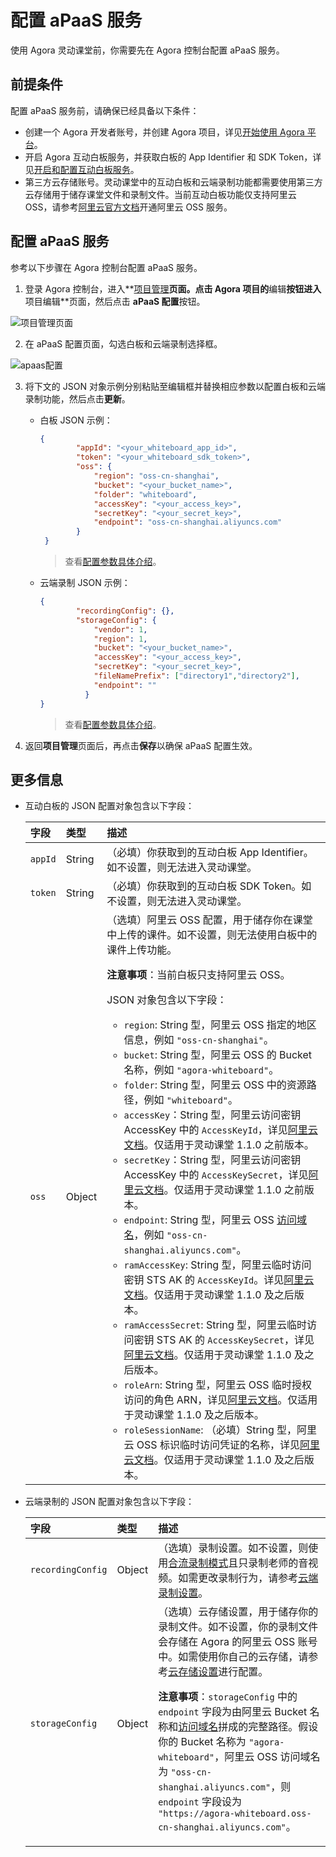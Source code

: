 # 配置 aPaaS 服务

使用 Agora 灵动课堂前，你需要先在 Agora 控制台配置 aPaaS 服务。

## 前提条件

配置 aPaaS 服务前，请确保已经具备以下条件：

- 创建一个 Agora 开发者账号，并创建 Agora 项目，详见[开始使用 Agora 平台](/cn/Agora%20Platform/get_appid_token)。
- 开启 Agora 互动白板服务，并获取白板的 App Identifier 和 SDK Token，详见[开启和配置互动白板服务](/cn/whiteboard/enable_whiteboard)。
- 第三方云存储账号。灵动课堂中的互动白板和云端录制功能都需要使用第三方云存储用于储存课堂文件和录制文件。当前互动白板功能仅支持阿里云 OSS，请参考[阿里云官方文档](https://help.aliyun.com/product/31815.html?spm=5176.7933691.J_1309819.8.2e392a66QiJZD3)开通阿里云 OSS 服务。

## 配置 aPaaS 服务

参考以下步骤在 Agora 控制台配置 aPaaS 服务。

1. 登录 Agora 控制台，进入**[项目管理](https://console.agora.io/projects)**页面。点击 Agora 项目的**编辑**按钮进入**项目编辑**页面，然后点击 **aPaaS 配置**按钮。

  ![项目管理页面](https://web-cdn.agora.io/docs-files/1611024994160)

2. 在 aPaaS 配置页面，勾选白板和云端录制选择框。

  ![apaas配置](https://web-cdn.agora.io/docs-files/1611025023884)

3. 将下文的 JSON 对象示例分别粘贴至编辑框并替换相应参数以配置白板和云端录制功能，然后点击**更新**。

   - 白板 JSON 示例：

     ```json
     {
             "appId": "<your_whiteboard_app_id>",
             "token": "<your_whiteboard_sdk_token>",
             "oss": {
                 "region": "oss-cn-shanghai",
                 "bucket": "<your_bucket_name>",
                 "folder": "whiteboard",
                 "accessKey": "<your_access_key>",
                 "secretKey": "<your_secret_key>",
                 "endpoint": "oss-cn-shanghai.aliyuncs.com"
             }
      }
     ```

     > 查看[配置参数具体介绍](#reference)。

   - 云端录制 JSON 示例：

     ```json
     {
             "recordingConfig": {},
             "storageConfig": {
                 "vendor": 1,
                 "region": 1,
                 "bucket": "<your_bucket_name>",
                 "accessKey": "<your_access_key>",
                 "secretKey": "<your_secret_key>",
                 "fileNamePrefix": ["directory1","directory2"],
                 "endpoint": ""
               }
     }
     ```

     > 查看[配置参数具体介绍](#reference)。

4. 返回**项目管理**页面后，再点击**保存**以确保 aPaaS 配置生效。

<a name="reference"></a>

## 更多信息

- 互动白板的 JSON 配置对象包含以下字段：

  | 字段    | 类型   | 描述                                                         |
  | :------ | :----- | :----------------------------------------------------------- |
  | `appId` | String | （必填）你获取到的互动白板 App Identifier。如不设置，则无法进入灵动课堂。 |
  | `token` | String | （必填）你获取到的互动白板 SDK Token。如不设置，则无法进入灵动课堂。 |
  | `oss`   | Object | （选填）阿里云 OSS 配置，用于储存你在课堂中上传的课件。如不设置，则无法使用白板中的课件上传功能。<p>**注意事项**：当前白板只支持阿里云 OSS。<p>JSON 对象包含以下字段：<ul><li>`region`: String 型，阿里云 OSS 指定的地区信息，例如 `"oss-cn-shanghai"`。</li><li>`bucket`: String 型，阿里云 OSS 的 Bucket 名称，例如 `"agora-whiteboard"`。</li><li>`folder`: String 型，阿里云 OSS 中的资源路径，例如 `"whiteboard"`。</li><li>`accessKey`：String 型，阿里云访问密钥 AccessKey 中的 `AccessKeyId`，详见[阿里云文档](https://help.aliyun.com/document_detail/53045.html)。仅适用于灵动课堂 1.1.0 之前版本。</li><li>`secretKey`：String 型，阿里云访问密钥 AccessKey 中的 `AccessKeySecret`，详见[阿里云文档](https://help.aliyun.com/document_detail/53045.html)。仅适用于灵动课堂 1.1.0 之前版本。</li><li>`endpoint`: String 型，阿里云 OSS [访问域名](https://help.aliyun.com/document_detail/31837.html?spm=a2c4g.11186623.6.625.49002345WzP07l)，例如 `"oss-cn-shanghai.aliyuncs.com"`。<li>`ramAccessKey`: String 型，阿里云临时访问密钥 STS AK 的 `AccessKeyId`。详见[阿里云文档](https://www.alibabacloud.com/help/doc-detail/100624.htm?spm=a2c63.p38356.b99.135.48b226dcvXg2Yw)。仅适用于灵动课堂 1.1.0 及之后版本。</li><li>`ramAccessSecret`: String 型，阿里云临时访问密钥 STS AK 的 `AccessKeySecret`，详见[阿里云文档](https://www.alibabacloud.com/help/doc-detail/100624.htm?spm=a2c63.p38356.b99.135.48b226dcvXg2Yw)。仅适用于灵动课堂 1.1.0 及之后版本。</li><li>`roleArn`: String 型，阿里云 OSS 临时授权访问的角色 ARN，详见[阿里云文档](https://www.alibabacloud.com/help/doc-detail/100624.htm?spm=a2c63.p38356.b99.135.48b226dcvXg2Yw)。仅适用于灵动课堂 1.1.0 及之后版本。</li><li>`roleSessionName`: （必填）String 型，阿里云 OSS 标识临时访问凭证的名称，详见[阿里云文档](https://www.alibabacloud.com/help/doc-detail/100624.htm?spm=a2c63.p38356.b99.135.48b226dcvXg2Yw)。仅适用于灵动课堂 1.1.0 及之后版本。</li></ul> |

- 云端录制的 JSON 配置对象包含以下字段：

  | 字段              | 类型   | 描述                                                         |
  | :---------------- | :----- | :----------------------------------------------------------- |
  | `recordingConfig` | Object | （选填）录制设置。如不设置，则使用[合流录制模式](https://docs.agora.io/cn/Agora%20Platform/composite_recording_mode)且只录制老师的音视频。如需更改录制行为，请参考[云端录制设置](https://docs.agora.io/cn/cloud-recording/cloud_recording_api_rest?platform=RESTful#recordingConfig)。 |
  | `storageConfig`   | Object | （选填）云存储设置，用于储存你的录制文件。如不设置，你的录制文件会存储在 Agora 的阿里云 OSS 账号中。如需使用你自己的云存储，请参考[云存储设置](https://docs.agora.io/cn/cloud-recording/cloud_recording_api_rest?platform=RESTful#storageConfig)进行配置。<p>**注意事项**：`storageConfig` 中的 `endpoint` 字段为由阿里云 Bucket 名称和[访问域名](https://help.aliyun.com/document_detail/31837.html?spm=a2c4g.11186623.6.625.49002345WzP07l)拼成的完整路径。假设你的 Bucket 名称为 `"agora-whiteboard"`，阿里云 OSS 访问域名为 `"oss-cn-shanghai.aliyuncs.com"`，则 `endpoint` 字段设为 `"https://agora-whiteboard.oss-cn-shanghai.aliyuncs.com"`。 |
